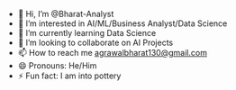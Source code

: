 - 👋 Hi, I’m @Bharat-Analyst
- 👀 I’m interested in AI/ML/Business Analyst/Data Science
- 🌱 I’m currently learning Data Science
- 💞️ I’m looking to collaborate on AI Projects
- 📫 How to reach me agrawalbharat130@gmail.com
- 😄 Pronouns: He/Him
- ⚡ Fun fact: I am into pottery

<!---
Bharat-Analyst/Bharat-Analyst is a ✨ special ✨ repository because its `README.md` (this file) appears on your GitHub profile.
You can click the Preview link to take a look at your changes.
--->
